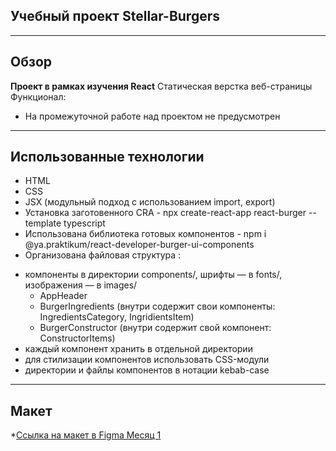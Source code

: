 ## Учебный проект Stellar-Burgers
___
## Обзор
**Проект в рамках изучения React**
Статическая верстка веб-страницы
Функционал:
 - На промежуточной работе над проектом не предусмотрен
___
## Использованные технологии
* HTML
* CSS
* JSX (модульный подход с использованием import, export)
* Установка заготовенного CRA - npx create-react-app react-burger --template typescript 
* Использована библиотека готовых компонентов - npm i @ya.praktikum/react-developer-burger-ui-components 
* Организована файловая структура : 
 - компоненты в директории components/, шрифты — в fonts/, изображения — в images/
   - AppHeader
	- BurgerIngredients (внутри содержит свои компоненты: IngredientsCategory, IngridientsItem)
	- BurgerConstructor (внутри содержит свой компонент: ConstructorItems)
 - каждый компонент хранить в отдельной директории
 - для стилизации компонентов использовать CSS-модули
 - директории и файлы компонентов в нотации kebab-case

___
## Макет
*[Ссылка на макет в Figma Месяц 1](https://www.figma.com/file/ocw9a6hNGeAejl4F3G9fp8/React-_-%D0%9F%D1%80%D0%BE%D0%B5%D0%BA%D1%82%D0%BD%D1%8B%D0%B5-%D0%B7%D0%B0%D0%B4%D0%B0%D1%87%D0%B8-(3-%D0%BC%D0%B5%D1%81%D1%8F%D1%86%D0%B0)_external_link?node-id=0%3A1)

